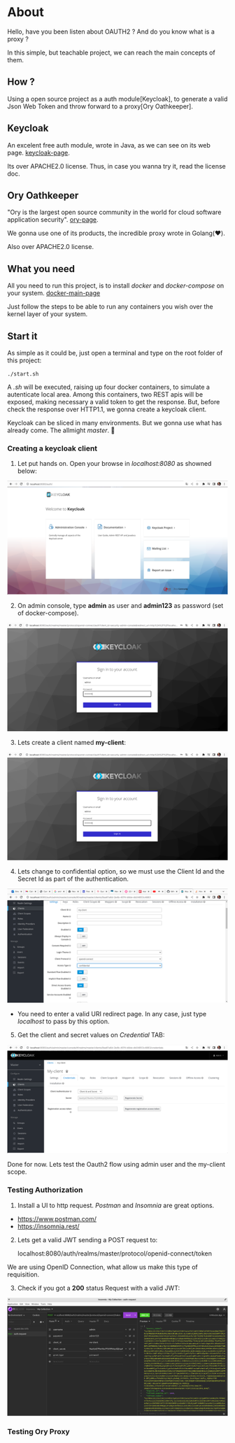 # About

Hello, have you been listen about OAUTH2 ? And do you know what is a proxy ?

In this simple, but teachable project, we can reach the main concepts of them. 

## How ?

Using a open source project as a auth module[Keycloak], to generate a valid Json Web Token and throw forward to a proxy[Ory Oathkeeper].


## Keycloak 

An excelent free auth module, wrote in Java, as we can see on its web page. [keycloak-page](https://www.keycloak.org/). 

Its over APACHE2.0 license. Thus, in case you wanna try it, read the license doc.

## Ory Oathkeeper

"Ory is the largest open source community in the world for cloud software application security". [ory-page](https://www.ory.sh/docs/welcome). 

We gonna use one of its products, the incredible proxy wrote in Golang(:heart:).

Also over APACHE2.0 license.

## What you need

All you need to run this project, is to install _docker_ and _docker-compose_ on your system. [docker-main-page](https://docs.docker.com/engine/install/ubuntu/)

Just follow the steps to be able to run any containers you wish over the kernel layer of your system.

## Start it

As simple as it could be, just open a terminal and type on the root folder of this project:

    ./start.sh

A *.sh* will be executed, raising up four docker containers, to simulate a autenticate local area. Among this containers, two REST apis will be exposed, making necessary a valid token to get the response. But, before check the response over HTTP1.1, we gonna create a keycloak client.

Keycloak can be sliced in many environments. But we gonna use what has already come. The allmight _master_. :volcano:

### Creating a keycloak client

1. Let put hands on. Open your browse in _localhost:8080_ as showned below:

![login page](imgs/keycloak-inicial.png)

2. On admin console, type __admin__ as user and __admin123__ as password (set of docker-compose).

![login page](imgs/user_and_pass.png)

3. Lets create a client named __my-client__:

![login page](imgs/user_and_pass.png)

4. Lets change to confidential option, so we must use the Client Id and the Secret Id as part of the authentication.

![login page](imgs/confidential.png)

* You need to enter a valid URI redirect page. In any case, just type _localhost_ to pass by this option.

5. Get the client and secret values on _Credential_ TAB:

![login page](imgs/client-secret.png)

Done for now. Lets test the Oauth2 flow using admin user and the my-client scope.

### Testing Authorization

1. Install a UI to http request. _Postman_ and _Insomnia_ are great options.

* https://www.postman.com/
* https://insomnia.rest/

2. Lets get a valid JWT sending a POST request to:

    localhost:8080/auth/realms/master/protocol/openid-connect/token

We are using OpenID Connection, what allow us make this type of requisition.

3. Check if you got a __200__ status Request with a valid JWT:

![login page](imgs/token.png)

### Testing Ory Proxy












